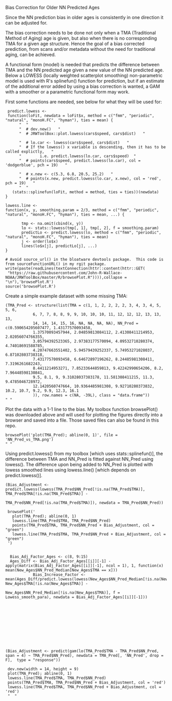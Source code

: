 Bias Correction for Older NN Predicted Ages

Since the NN prediction bias in older ages is consistently in one direction it can be adjusted for.

The bias correction needs to be done not only when a TMA (Traditional Method of Aging) age is given, but also when there is no corresponding TMA for a given age structure. Hence the goal of a bias corrected prediction, from scans and/or metadata without the need for traditional aging, can be achieved. 

A functional form (model) is needed that predicts the difference between TMA and the NN predicted age given a new value of the NN predicted age. Below a LOWESS (locally weighted scatterplot smoothing) non-parametric model is used with R's splinefun() function for prediction, but if an estimate of the additional error added by using a bias correction is wanted, a GAM with a smoother or a parametric functional form may work.

First some functions are needed, see below for what they will be used for:

     predict.lowess <- 
     function(loFit, newdata = loFit$x, method = c("fmm", "periodic", "natural", "monoH.FC", "hyman"), ties = mean) {  
          "  "
          "  # dev.new()   "
          "  # JRWToolBox::plot.lowess(cars$speed, cars$dist)   "
      
          "  # lo.car <- lowess(cars$speed, cars$dist)   "
          "  # If the lowess() x variable is descending, then it has to be called explictly,   " 
          "        i.e. predict.lowess(lo.car, cars$speed)  "
          "  # points(cars$speed, predict.lowess(lo.car), col = 'dodgerblue', pch = 19)   "
      
          "  # x.new <- c(5.3, 6.8, 20.5, 25.2)   "
          "  # points(x.new, predict.lowess(lo.car, x.new), col = 'red', pch = 19)   "
          "  "
       (stats::splinefun(loFit, method = method, ties = ties))(newdata)
    }

    lowess.line <- 
    function(x, y, smoothing.param = 2/3, method = c("fmm", "periodic", "natural", "monoH.FC", "hyman"), ties = mean, ...) {
    
           tmp <- na.omit(cbind(x, y))
           lo <- stats::lowess(tmp[, 1], tmp[, 2], f = smoothing.param)
           predictLo <- predict.lowess(lo, method = c("fmm", "periodic", "natural", "monoH.FC", "hyman"), ties = mean)
           j <- order(lo$x)
           lines(lo$x[j], predictLo[j], ...)
    }

    # Avoid source_url() in the bloatware devtools package.  This code is from sourceFunctionURL() in my rgit package.
    write(paste(readLines(textConnection(httr::content(httr::GET( 
     "https://raw.githubusercontent.com/John-R-Wallace-NOAA/JRWToolBox/master/R/browsePlot.R")))),collapse = "\n"),'browsePlot.R')
    source('browsePlot.R')



Create a simple example dataset with some missing TMA:


    (TMA_Pred <- structure(list(TMA = c(1, 1, 2, 2, 2, 2, 3, 4, 3, 4, 5, 5, 6, 
                6, 7, 7, 8, 8, 9, 9, 10, 10, 10, 11, 12, 12, 12, 13, 13, 13, 
                14, 14, 14, 15, 16, NA, NA, NA, NA), NN_Pred = c(0.590654205607477, 1.43177570093458, 
                1.37570093457944, 2.04859813084112, 2.41308411214953, 2.02056074766355, 
                3.05794392523365, 2.97383177570094, 4.09532710280374, 4.74018691588785, 
                4.20747663551402, 5.94579439252337, 5.74953271028037, 6.87102803738318, 
                7.43177570093458, 6.64672897196262, 8.24485981308411, 7.3196261682243, 
                8.4411214953271, 7.85233644859813, 9.42242990654206, 8.2, 7.96448598130841, 
                9.5, 8.1, 9, 9.31028037383178, 11.581308411215, 11.3, 9.4785046728972, 
                12.1420560747664, 10.9364485981308, 9.92710280373832, 10.2, 10.7, 9.2, 9.9, 12.3, 16.1
                )), row.names = c(NA, -39L), class = "data.frame"))
    " "

Plot the data with a 1-1 line to the bias.  My toolbox function browsePlot() was downloaded above and will used for plotting the figures directly into a browser and saved into a file. Those saved files can also be found in this repo.

    browsePlot('plot(TMA_Pred); abline(0, 1)', file = 'NN_Pred_vs_TMA.png')	
    " "
    
Using predict.lowess() from my toolbox [which uses stats::splinefun()], the difference between TMA and NN_Pred is fitted against NN_Pred using lowess(). The difference upon being added to NN_Pred is plotted with lowess smoothed lines using lowess.line() [which depends on predict.lowess()].
		 

    (Bias_Adjustment <- predict.lowess(lowess(TMA_Pred$NN_Pred[!is.na(TMA_Pred$TMA)], TMA_Pred$TMA[!is.na(TMA_Pred$TMA)] - 
                                                TMA_Pred$NN_Pred[!is.na(TMA_Pred$TMA)]), newdata = TMA_Pred$NN_Pred))

     browsePlot('
       plot(TMA_Pred); abline(0, 1)
       lowess.line(TMA_Pred$TMA, TMA_Pred$NN_Pred)
       points(TMA_Pred$TMA, TMA_Pred$NN_Pred + Bias_Adjustment, col = "green")
       lowess.line(TMA_Pred$TMA, TMA_Pred$NN_Pred + Bias_Adjustment, col = "green")
     ')


      Bias_Adj_Factor_Ages <- c(8, 9:15)
      Ages_Diff <- Bias_Adj_Factor_Ages[[i]][-1] - apply(matrix(Bias_Adj_Factor_Ages[[i]][-1], ncol = 1), 1, function(x) mean(New_Ages$NN_Pred_Median[New_Ages$TMA == x]))
                Bias_Increase_Factor <- mean(Ages_Diff/predict.lowess(lowess(New_Ages$NN_Pred_Median[!is.na(New_Ages$TMA)], New_Ages$TMA[!is.na(New_Ages$TMA)] - 
                                             New_Ages$NN_Pred_Median[!is.na(New_Ages$TMA)], f = Lowess_smooth_para), newdata = Bias_Adj_Factor_Ages[[i]][-1]))










   
    (Bias_Adjustment <- predict(gam(lo(TMA_Pred$TMA - TMA_Pred$NN_Pred, span = 4) ~ TMA_Pred$NN_Pred), newdata = TMA_Pred[, 'NN_Pred', drop = F],  type = "response"))

     dev.new(width = 14, height = 9)
     plot(TMA_Pred); abline(0, 1)
     lowess.line(TMA_Pred$TMA, TMA_Pred$NN_Pred)
     points(TMA_Pred$TMA, TMA_Pred$NN_Pred + Bias_Adjustment, col = 'red')
     lowess.line(TMA_Pred$TMA, TMA_Pred$NN_Pred + Bias_Adjustment, col = 'red')
     "  "  





















    
